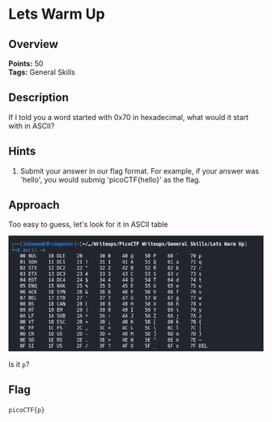 # Lets Warm Up

## Overview

**Points:** 50\
**Tags:** General Skills

## Description

If I told you a word started with 0x70 in hexadecimal, what would it start with in ASCII?

## Hints

1. Submit your answer in our flag format. For example, if your answer was 'hello', you would submig 'picoCTF{hello}' as the flag.

## Approach

Too easy to guess, let's look for it in ASCII table

![alt text](image.png)

Is it `p`?

## Flag

`picoCTF{p}`